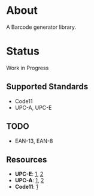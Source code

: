 # About
A Barcode generator library.

# Status
Work in Progress

## Supported Standards
- Code11
- UPC-A, UPC-E

## TODO
- EAN-13, EAN-8

## Resources
- **UPC-E**: [1](https://www.morovia.com/kb/UPCE-Specification-10634.html), [2](https://www.cristallight.com/ibarcoder/help/barcodes/upce.htm)
- **UPC-A**: [1](https://virgool.io/CE-SHAHED-publication/barcode-afff04psd1in), [2](https://en.wikipedia.org/wiki/Universal_Product_Code)
- **Code11**: [1](https://web.archive.org/web/20070202060711/http://www.barcodeisland.com/code11.phtml)
